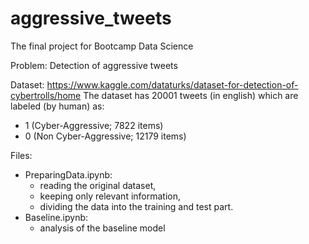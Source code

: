# aggressive_tweets
The final project for Bootcamp Data Science

Problem: 
Detection of aggressive tweets

Dataset: 
https://www.kaggle.com/dataturks/dataset-for-detection-of-cybertrolls/home
The dataset has 20001 tweets (in english) which are labeled (by human) as:
- 1 (Cyber-Aggressive; 7822 items)
- 0 (Non Cyber-Aggressive; 12179 items)

Files:
* PreparingData.ipynb:
  - reading the original dataset,
  - keeping only relevant information,
  - dividing the data into the training and test part.
* Baseline.ipynb:
  - analysis of the baseline model